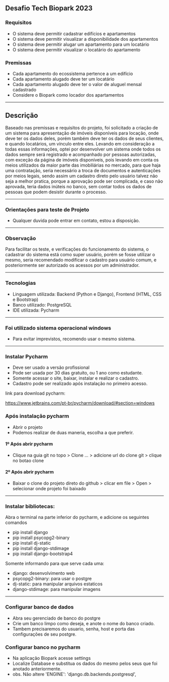 ## Desafio Tech Biopark 2023

### Requisitos

- O sistema deve permitir cadastrar edifícios e apartamentos
- O sistema deve permitir visualizar a disponibilidade dos apartamentos
- O sistema deve permitir alugar um apartamento para um locatário
- O sistema deve permitir visualizar o locatário do apartamento

### Premissas

- Cada apartamento do ecossistema pertence a um edifício
- Cada apartamento alugado deve ter um locatário
- Cada apartamento alugado deve ter o valor de aluguel mensal cadastrado
- Considere o Biopark como locador dos apartamentos

<hr>

## Descrição

Baseado nas premissas e requisitos do projeto, foi solicitado a criação de um sistema para apresentação de imóveis 
disponíveis para locação, onde deve ter os dados deles, porém também deve ter os dados de seus clientes, e quando 
locatários, um vínculo entre eles.
Levando em consideração a todas essas informações, optei por desenvolver um sistema onde  todos os dados sempre será 
registrado e acompanhado por pessoas autorizadas, com exceção da página de imóveis disponíveis, pois levando em conta os 
meios utilizados da maior parte das imobiliárias no mercado, para que haja uma contratação, seria necessário a troca de 
documentos e autenticações por meios legais, sendo assim um cadastro direto pelo usuário talvez não seja a melhor pratica, 
porque a aprovação pode ser complicada, e caso não aprovada, teria dados inúteis no banco, sem contar todos os dados de 
pessoas que podem desistir durante o processo.

<hr>

### Orientações para teste de Projeto

- Qualquer duvida pode entrar em contato, estou a disposição. 

<hr>

### Observação
Para facilitar os teste, e verificações do funcionamento do sistema, o cadastrar do sistema está como super usuário, porém 
se fosse utilizar o mesmo, seria recomendado modificar o cadastro para usuário comum, e posteriormente ser autorizado 
os acessos por um administrador.

<hr>

### Tecnologias

- Linguagem utilizada: Backend (Python e Django), Frontend (HTML, CSS e Bootstrap)
- Banco utilizado: PostgreSQL
- IDE utilizada: Pycharm

<hr>

### Foi utilizado sistema operacional windows

- Para evitar imprevistos, recomendo usar o mesmo sistema.

<hr>

### Instalar Pycharm
- Deve ser usado a versão profissional
- Pode ser usada por 30 dias gratuito, ou 1 ano como estudante.
- Somente acessar o site, baixar, instalar e realizar o cadastro.
- Cadastro pode ser realizado após instalação no primeiro acesso.

link para download pycharm:

https://www.jetbrains.com/pt-br/pycharm/download/#section=windows

### Após instalação pycharm

- Abrir o projeto
- Podemos realizar de duas maneria, escolha a que preferir.

#### 1º Após abrir pycharm
- Clique na guia git no topo > Clone ... > adicione url do clone git > clique no botao clone

#### 2º Após abrir pycharm

- Baixar o clone do projeto direto do github > clicar em file > Open > selecionar onde projeto foi baixado

<hr>

### Instalar bibliotecas:

Abra o terminal na parte inferior do pycharm, e adicione os seguintes comandos

- pip install django
- pip install psycopg2-binary
- pip install dj-static
- pip install django-stdimage
- pip install django-bootstrap4

Somente informando para que serve cada uma:

- django: desenvolvimento web
- psycopg2-binary: para usar o postgre
- dj-static: para manipular arquivos estaticos
- django-stdimage: para manipular imagens

<hr>

### Configurar banco de dados
- Abra seu gerenciado de banco do postgre
- Crie um banco limpo como deseja, e anote o nome do banco criado. 
- Tambem precisaremos do usuario, senha, host e porta das configurações de seu postgre.

### Configurar banco no pycharm
- Na aplicação Biopark acesse settings
- Localize Database e substitua os dados do mesmo pelos seus que foi anotado anteriormente.
- obs. Não altere 'ENGINE': 'django.db.backends.postgresql',


